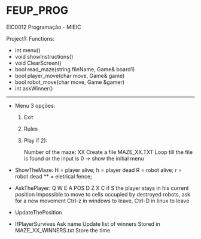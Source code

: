 # FEUP_PROG
EIC0012 Programação - MIEIC

Project1:
Functions:
- int menu()
- void showInstructions()
- void ClearScreen()
- bool read_maze(string fileName, Game& board1)
- bool player_move(char move, Game& game) 
- bool robot_move(char move, Game &gamer)
- int askWinner()

--------------------------
- Menu 3 opções:
    1) Exit
    2) Rules
    3) Play
        if 2):
        
          Number of the maze: XX
          Create a file MAZE_XX.TXT
          Loop till the file is found or the input is 0 -> show the initial menu
          
- ShowTheMaze:
  H = player alive; h = player dead
  R = robot alive; r = robot dead
  ** = eletrical fence;
 
- AskThePlayer:
        Q  W  E
        A POS D
        Z  X  C
   if S the player stays in his current position
   Impossible to move to cells occupied by destroyed robots, ask for a new movement
   Ctrl-z in windows to leave, Ctrl-D in linux to leave
   
 - UpdateThePosition




 - IfPlayerSurvives
    Ask name
    Update list of winners
    Stored in MAZE_XX_WINNERS.txt
    Store the time

